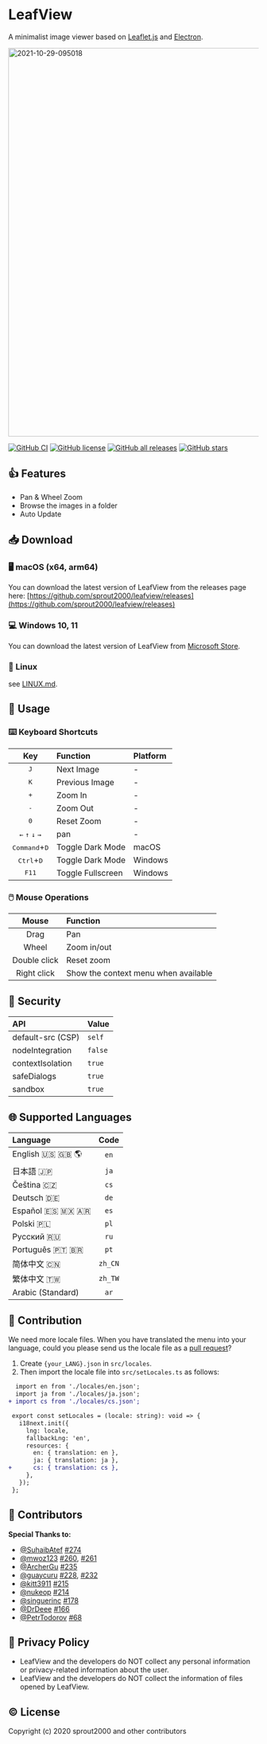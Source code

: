 # LeafView

A minimalist image viewer based on [Leaflet.js](https://leafletjs.com/) and [Electron](https://www.electronjs.org/).

<img width="780" alt="2021-10-29-095018" src="https://user-images.githubusercontent.com/52094761/139355323-1be87ae2-f23b-4c69-b64f-909e81a06d58.png">
<!-- <img width="800" alt="2021-10-18-080803" src="https://user-images.githubusercontent.com/52094761/137648261-1f5dcea8-c455-44aa-8f13-71400d37f82e.png"> -->

[![GitHub CI](https://github.com/sprout2000/leafview/actions/workflows/release.yml/badge.svg)](https://github.com/sprout2000/leafview/actions/workflows/release.yml)
[![GitHub license](https://img.shields.io/github/license/sprout2000/leafview)](https://github.com/sprout2000/leafview/blob/master/LICENSE.md)
[![GitHub all releases](https://img.shields.io/github/downloads/sprout2000/leafview/total)](https://github.com/sprout2000/leafview/releases)
[![GitHub stars](https://img.shields.io/github/stars/sprout2000/leafview)](https://github.com/sprout2000/leafview/stargazers)

## :thumbsup: Features

- Pan & Wheel Zoom
- Browse the images in a folder
- Auto Update

## :inbox_tray: Download

### :desktop_computer: macOS (x64, arm64)

You can download the latest version of LeafView from the releases page here:
[https://github.com/sprout2000/leafview/releases](https://github.com/sprout2000/leafview/releases)

### :computer: Windows 10, 11

You can download the latest version of LeafView from [Microsoft Store](https://www.microsoft.com/store/apps/9P870THX6217).

### :penguin: Linux

see [LINUX.md](https://github.com/sprout2000/leafview/blob/main/LINUX.md#notes-for-linux-users).

## :green_book: Usage

### :keyboard: Keyboard Shortcuts

|                                     Key                                     | Function          | Platform |
| :-------------------------------------------------------------------------: | :---------------- | :------- |
|                                <kbd>J</kbd>                                 | Next Image        | -        |
|                                <kbd>K</kbd>                                 | Previous Image    | -        |
|                                <kbd>+</kbd>                                 | Zoom In           | -        |
|                                <kbd>-</kbd>                                 | Zoom Out          | -        |
|                                <kbd>0</kbd>                                 | Reset Zoom        | -        |
| <kbd>&#8592;</kbd> <kbd>&#8593;</kbd> <kbd>&#8595;</kbd> <kbd>&#8594;</kbd> | pan               | -        |
|                       <kbd>Command</kbd>+<kbd>D</kbd>                       | Toggle Dark Mode  | macOS    |
|                        <kbd>Ctrl</kbd>+<kbd>D</kbd>                         | Toggle Dark Mode  | Windows  |
|                               <kbd>F11</kbd>                                | Toggle Fullscreen | Windows  |

### :computer_mouse: Mouse Operations

|    Mouse     | Function                             |
| :----------: | :----------------------------------- |
|     Drag     | Pan                                  |
|    Wheel     | Zoom in/out                          |
| Double click | Reset zoom                           |
| Right click  | Show the context menu when available |

## :closed_lock_with_key: Security

| API               | Value   |
| :---------------- | :------ |
| default-src (CSP) | `self`  |
| nodeIntegration   | `false` |
| contextIsolation  | `true`  |
| safeDialogs       | `true`  |
| sandbox           | `true`  |

## :globe_with_meridians: Supported Languages

| Language                           |  Code   |
| :--------------------------------- | :-----: |
| English :us: :uk: :earth_americas: |  `en`   |
| 日本語 :jp:                        |  `ja`   |
| Čeština :czech_republic:           |  `cs`   |
| Deutsch :de:                       |  `de`   |
| Español :es: :mexico: :argentina:  |  `es`   |
| Polski :poland:                    |  `pl`   |
| Русский :ru:                       |  `ru`   |
| Português :portugal: :brazil:      |  `pt`   |
| 简体中文 :cn:                      | `zh_CN` |
| 繁体中文 :taiwan:                  | `zh_TW` |
| Arabic (Standard)                  |  `ar`   |

## :beers: Contribution

We need more locale files.
When you have translated the menu into your language, could you please send us the locale file as a [pull request](https://github.com/sprout2000/leafview/pulls)?

1. Create `{your_LANG}.json` in `src/locales`.
2. Then import the locale file into `src/setLocales.ts` as follows:

```diff
  import en from './locales/en.json';
  import ja from './locales/ja.json';
+ import cs from './locales/cs.json';

 export const setLocales = (locale: string): void => {
   i18next.init({
     lng: locale,
     fallbackLng: 'en',
     resources: {
       en: { translation: en },
       ja: { translation: ja },
+      cs: { translation: cs },
     },
   });
 };
```

## :tada: Contributors

**Special Thanks to:**

- [@SuhaibAtef](https://github.com/SuhaibAtef) [#274](https://github.com/sprout2000/leafview/pull/274)
- [@mwoz123](https://github.com/mwoz123) [#260](https://github.com/sprout2000/leafview/pull/260), [#261](https://github.com/sprout2000/leafview/pull/261)
- [@ArcherGu](https://github.com/ArcherGu) [#235](https://github.com/sprout2000/leafview/pull/235)
- [@guaycuru](https://github.com/guaycuru) [#228](https://github.com/sprout2000/leafview/pull/228), [#232](https://github.com/sprout2000/leafview/pull/232)
- [@kitt3911](https://github.com/kitt3911) [#215](https://github.com/sprout2000/leafview/pull/215)
- [@nukeop](https://github.com/nukeop) [#214](https://github.com/sprout2000/leafview/pull/214)
- [@singuerinc](https://github.com/singuerinc) [#178](https://github.com/sprout2000/leafview/pull/178)
- [@DrDeee](https://github.com/DrDeee) [#166](https://github.com/sprout2000/leafview/pull/166)
- [@PetrTodorov](https://github.com/PetrTodorov) [#68](https://github.com/sprout2000/leafview/pull/68)

## :vertical_traffic_light: Privacy Policy

- LeafView and the developers do NOT collect any personal information or privacy-related information about the user.
- LeafView and the developers do NOT collect the information of files opened by LeafView.

## :copyright: License

Copyright (c) 2020 sprout2000 and other contributors

